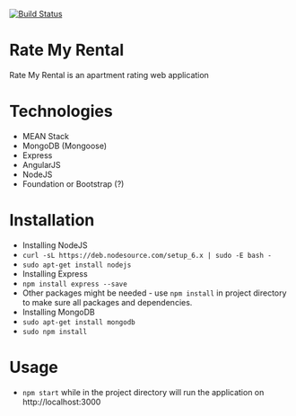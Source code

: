 [![Build Status](https://travis-ci.org/ChicoState/RateMyRental.svg?branch=master)](https://travis-ci.org/ChicoState/RateMyRental)

# Rate My Rental
Rate My Rental is an apartment rating web application

# Technologies
* MEAN Stack
 * MongoDB (Mongoose)
 * Express
 * AngularJS
 * NodeJS
* Foundation or Bootstrap (?)

# Installation
* Installing NodeJS
 * `curl -sL https://deb.nodesource.com/setup_6.x | sudo -E bash -`
 * `sudo apt-get install nodejs`
* Installing Express
 * `npm install express --save`
 * Other packages might be needed - use `npm install` in project directory to make sure all packages and dependencies.
* Installing MongoDB
 * `sudo apt-get install mongodb`
 * `sudo npm install`

# Usage
* `npm start` while in the project directory will run the application on http://localhost:3000
